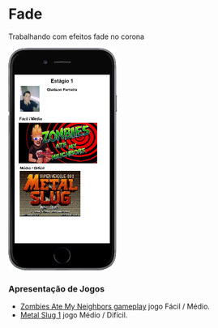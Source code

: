 # Fade
 Trabalhando com efeitos fade no corona

![Demo da aplicação](/images/demo.png "Demo da aplicação")

### Apresentação de Jogos
* [Zombies Ate My Neighbors gameplay](https://www.youtube.com/watch?v=ut9oWWI0mWM) jogo Fácil / Médio.
* [Metal Slug 1](https://www.youtube.com/watch?v=JWqx58Etnzw) jogo Médio / Difícil.
